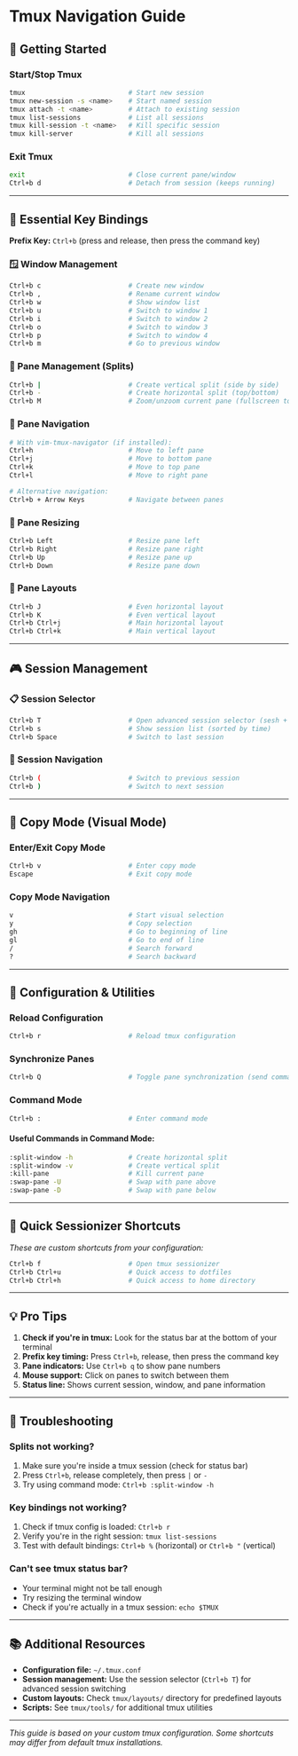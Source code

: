 

# Tmux Navigation Guide

## 🚀 Getting Started

### Start/Stop Tmux
```bash
tmux                          # Start new session
tmux new-session -s <name>    # Start named session
tmux attach -t <name>         # Attach to existing session
tmux list-sessions            # List all sessions
tmux kill-session -t <name>   # Kill specific session
tmux kill-server              # Kill all sessions
```

### Exit Tmux
```bash
exit                          # Close current pane/window
Ctrl+b d                      # Detach from session (keeps running)
```

---

## 🔑 Essential Key Bindings

**Prefix Key:** `Ctrl+b` (press and release, then press the command key)

### 🪟 Window Management
```bash
Ctrl+b c                      # Create new window
Ctrl+b ,                      # Rename current window
Ctrl+b w                      # Show window list
Ctrl+b u                      # Switch to window 1
Ctrl+b i                      # Switch to window 2  
Ctrl+b o                      # Switch to window 3
Ctrl+b p                      # Switch to window 4
Ctrl+b m                      # Go to previous window
```

### 📱 Pane Management (Splits)
```bash
Ctrl+b |                      # Create vertical split (side by side)
Ctrl+b -                      # Create horizontal split (top/bottom)
Ctrl+b M                      # Zoom/unzoom current pane (fullscreen toggle)
```

### 🧭 Pane Navigation
```bash
# With vim-tmux-navigator (if installed):
Ctrl+h                        # Move to left pane
Ctrl+j                        # Move to bottom pane
Ctrl+k                        # Move to top pane
Ctrl+l                        # Move to right pane

# Alternative navigation:
Ctrl+b + Arrow Keys           # Navigate between panes
```

### 📏 Pane Resizing
```bash
Ctrl+b Left                   # Resize pane left
Ctrl+b Right                  # Resize pane right
Ctrl+b Up                     # Resize pane up
Ctrl+b Down                   # Resize pane down
```

### 🎯 Pane Layouts
```bash
Ctrl+b J                      # Even horizontal layout
Ctrl+b K                      # Even vertical layout
Ctrl+b Ctrl+j                 # Main horizontal layout
Ctrl+b Ctrl+k                 # Main vertical layout
```

---

## 🎮 Session Management

### 📋 Session Selector
```bash
Ctrl+b T                      # Open advanced session selector (sesh + fzf)
Ctrl+b s                      # Show session list (sorted by time)
Ctrl+b Space                  # Switch to last session
```

### 🔄 Session Navigation
```bash
Ctrl+b (                      # Switch to previous session
Ctrl+b )                      # Switch to next session
```

---

## 📝 Copy Mode (Visual Mode)

### Enter/Exit Copy Mode
```bash
Ctrl+b v                      # Enter copy mode
Escape                        # Exit copy mode
```

### Copy Mode Navigation
```bash
v                             # Start visual selection
y                             # Copy selection
gh                            # Go to beginning of line
gl                            # Go to end of line
/                             # Search forward
?                             # Search backward
```

---

## 🔧 Configuration & Utilities

### Reload Configuration
```bash
Ctrl+b r                      # Reload tmux configuration
```

### Synchronize Panes
```bash
Ctrl+b Q                      # Toggle pane synchronization (send commands to all panes)
```

### Command Mode
```bash
Ctrl+b :                      # Enter command mode
```

#### Useful Commands in Command Mode:
```bash
:split-window -h              # Create horizontal split
:split-window -v              # Create vertical split
:kill-pane                    # Kill current pane
:swap-pane -U                 # Swap with pane above
:swap-pane -D                 # Swap with pane below
```

---

## 🚀 Quick Sessionizer Shortcuts

*These are custom shortcuts from your configuration:*

```bash
Ctrl+b f                      # Open tmux sessionizer
Ctrl+b Ctrl+u                 # Quick access to dotfiles
Ctrl+b Ctrl+h                 # Quick access to home directory
```

---

## 💡 Pro Tips

1. **Check if you're in tmux:** Look for the status bar at the bottom of your terminal
2. **Prefix key timing:** Press `Ctrl+b`, release, then press the command key
3. **Pane indicators:** Use `Ctrl+b q` to show pane numbers
4. **Mouse support:** Click on panes to switch between them
5. **Status line:** Shows current session, window, and pane information

---

## 🐛 Troubleshooting

### Splits not working?
1. Make sure you're inside a tmux session (check for status bar)
2. Press `Ctrl+b`, release completely, then press `|` or `-`
3. Try using command mode: `Ctrl+b :split-window -h`

### Key bindings not working?
1. Check if tmux config is loaded: `Ctrl+b r`
2. Verify you're in the right session: `tmux list-sessions`
3. Test with default bindings: `Ctrl+b %` (horizontal) or `Ctrl+b "` (vertical)

### Can't see tmux status bar?
- Your terminal might not be tall enough
- Try resizing the terminal window
- Check if you're actually in a tmux session: `echo $TMUX`

---

## 📚 Additional Resources

- **Configuration file:** `~/.tmux.conf`
- **Session management:** Use the session selector (`Ctrl+b T`) for advanced session switching
- **Custom layouts:** Check `tmux/layouts/` directory for predefined layouts
- **Scripts:** See `tmux/tools/` for additional tmux utilities

---

*This guide is based on your custom tmux configuration. Some shortcuts may differ from default tmux installations.*
